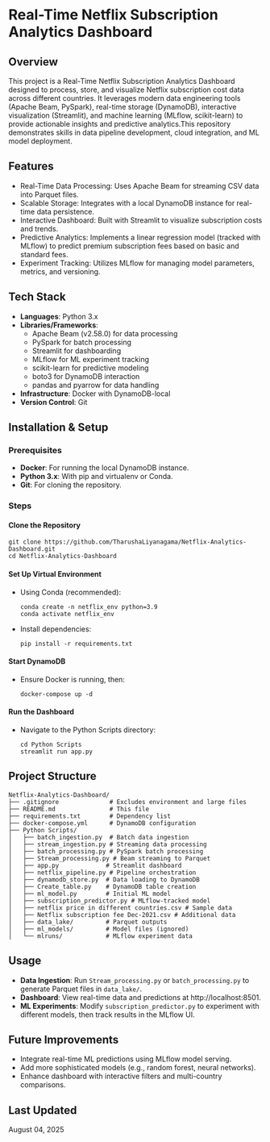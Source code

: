 # Real-Time Netflix Subscription Analytics Dashboard

## Overview
This project is a Real-Time Netflix Subscription Analytics Dashboard designed to process, store, and visualize Netflix subscription cost data across different countries. It leverages modern data engineering tools (Apache Beam, PySpark), real-time storage (DynamoDB), interactive visualization (Streamlit), and machine learning (MLflow, scikit-learn) to provide actionable insights and predictive analytics.This repository demonstrates skills in data pipeline development, cloud integration, and ML model deployment.

## Features
- Real-Time Data Processing: Uses Apache Beam for streaming CSV data into Parquet files.
- Scalable Storage: Integrates with a local DynamoDB instance for real-time data persistence.
- Interactive Dashboard: Built with Streamlit to visualize subscription costs and trends.
- Predictive Analytics: Implements a linear regression model (tracked with MLflow) to predict premium subscription fees based on basic and standard fees.
- Experiment Tracking: Utilizes MLflow for managing model parameters, metrics, and versioning.

## Tech Stack
- **Languages**: Python 3.x
- **Libraries/Frameworks**:
  - Apache Beam (v2.58.0) for data processing
  - PySpark for batch processing
  - Streamlit for dashboarding
  - MLflow for ML experiment tracking
  - scikit-learn for predictive modeling
  - boto3 for DynamoDB interaction
  - pandas and pyarrow for data handling
- **Infrastructure**: Docker with DynamoDB-local
- **Version Control**: Git

## Installation & Setup
### Prerequisites
- **Docker**: For running the local DynamoDB instance.
- **Python 3.x**: With pip and virtualenv or Conda.
- **Git**: For cloning the repository.

### Steps
#### Clone the Repository
```
git clone https://github.com/TharushaLiyanagama/Netflix-Analytics-Dashboard.git
cd Netflix-Analytics-Dashboard
```

#### Set Up Virtual Environment
- Using Conda (recommended):
  ```
  conda create -n netflix_env python=3.9
  conda activate netflix_env
  ```
- Install dependencies:
  ```
  pip install -r requirements.txt
  ```

#### Start DynamoDB
- Ensure Docker is running, then:
  ```
  docker-compose up -d
  ```

#### Run the Dashboard
- Navigate to the Python Scripts directory:
  ```
  cd Python Scripts
  streamlit run app.py
  ```

## Project Structure
```
Netflix-Analytics-Dashboard/
├── .gitignore              # Excludes environment and large files
├── README.md               # This file
├── requirements.txt        # Dependency list
├── docker-compose.yml      # DynamoDB configuration
├── Python Scripts/
│   ├── batch_ingestion.py  # Batch data ingestion
│   ├── stream_ingestion.py # Streaming data processing
│   ├── batch_processing.py # PySpark batch processing
│   ├── Stream_processing.py # Beam streaming to Parquet
│   ├── app.py             # Streamlit dashboard
│   ├── netflix_pipeline.py # Pipeline orchestration
│   ├── dynamodb_store.py  # Data loading to DynamoDB
│   ├── Create_table.py    # DynamoDB table creation
│   ├── ml_model.py        # Initial ML model
│   ├── subscription_predictor.py # MLflow-tracked model
│   ├── netflix price in different countries.csv # Sample data
│   ├── Netflix subscription fee Dec-2021.csv # Additional data
│   ├── data_lake/         # Parquet outputs 
│   ├── ml_models/         # Model files (ignored)
│   └── mlruns/            # MLflow experiment data 
```

## Usage
- **Data Ingestion**: Run `Stream_processing.py` or `batch_processing.py` to generate Parquet files in `data_lake/`.
- **Dashboard**: View real-time data and predictions at http://localhost:8501.
- **ML Experiments**: Modify `subscription_predictor.py` to experiment with different models, then track results in the MLflow UI.

## Future Improvements
- Integrate real-time ML predictions using MLflow model serving.
- Add more sophisticated models (e.g., random forest, neural networks).
- Enhance dashboard with interactive filters and multi-country comparisons.

## Last Updated
August 04, 2025
